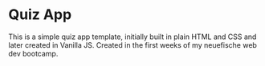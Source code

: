 # Quiz App

This is a simple quiz app template, initially built in plain HTML and CSS and later created in Vanilla JS. Created in the first weeks of my neuefische web dev bootcamp.
